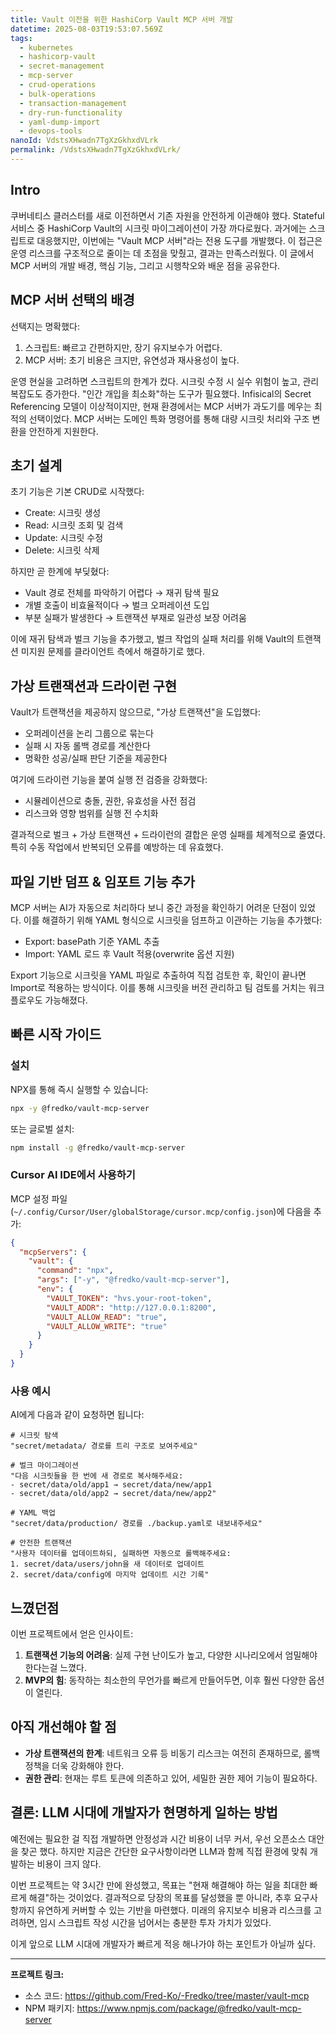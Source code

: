 ```yaml
---
title: Vault 이전을 위한 HashiCorp Vault MCP 서버 개발
datetime: 2025-08-03T19:53:07.569Z
tags:
  - kubernetes
  - hashicorp-vault
  - secret-management
  - mcp-server
  - crud-operations
  - bulk-operations
  - transaction-management
  - dry-run-functionality
  - yaml-dump-import
  - devops-tools
nanoId: VdstsXHwadn7TgXzGkhxdVLrk
permalink: /VdstsXHwadn7TgXzGkhxdVLrk/
---
```

## Intro

쿠버네티스 클러스터를 새로 이전하면서 기존 자원을 안전하게 이관해야 했다. Stateful 서비스 중 HashiCorp Vault의 시크릿 마이그레이션이 가장 까다로웠다. 과거에는 스크립트로 대응했지만, 이번에는 "Vault MCP 서버"라는 전용 도구를 개발했다. 이 접근은 운영 리스크를 구조적으로 줄이는 데 초점을 맞췄고, 결과는 만족스러웠다. 이 글에서 MCP 서버의 개발 배경, 핵심 기능, 그리고 시행착오와 배운 점을 공유한다.

## MCP 서버 선택의 배경

선택지는 명확했다:

1. 스크립트: 빠르고 간편하지만, 장기 유지보수가 어렵다.
2. MCP 서버: 초기 비용은 크지만, 유연성과 재사용성이 높다.

운영 현실을 고려하면 스크립트의 한계가 컸다. 시크릿 수정 시 실수 위험이 높고, 관리 복잡도도 증가한다. "인간 개입을 최소화"하는 도구가 필요했다. Infisical의 Secret Referencing 모델이 이상적이지만, 현재 환경에서는 MCP 서버가 과도기를 메우는 최적의 선택이었다. MCP 서버는 도메인 특화 명령어를 통해 대량 시크릿 처리와 구조 변환을 안전하게 지원한다.

## 초기 설계

초기 기능은 기본 CRUD로 시작했다:

- Create: 시크릿 생성
- Read: 시크릿 조회 및 검색
- Update: 시크릿 수정
- Delete: 시크릿 삭제

하지만 곧 한계에 부딪혔다:

- Vault 경로 전체를 파악하기 어렵다 → 재귀 탐색 필요
- 개별 호출이 비효율적이다 → 벌크 오퍼레이션 도입
- 부분 실패가 발생한다 → 트랜잭션 부재로 일관성 보장 어려움

이에 재귀 탐색과 벌크 기능을 추가했고, 벌크 작업의 실패 처리를 위해 Vault의 트랜잭션 미지원 문제를 클라이언트 측에서 해결하기로 했다.

## 가상 트랜잭션과 드라이런 구현

Vault가 트랜잭션을 제공하지 않으므로, "가상 트랜잭션"을 도입했다:

- 오퍼레이션을 논리 그룹으로 묶는다
- 실패 시 자동 롤백 경로를 계산한다
- 명확한 성공/실패 판단 기준을 제공한다

여기에 드라이런 기능을 붙여 실행 전 검증을 강화했다:

- 시뮬레이션으로 충돌, 권한, 유효성을 사전 점검
- 리스크와 영향 범위를 실행 전 수치화

결과적으로 벌크 + 가상 트랜잭션 + 드라이런의 결합은 운영 실패를 체계적으로 줄였다. 특히 수동 작업에서 반복되던 오류를 예방하는 데 유효했다.

## 파일 기반 덤프 & 임포트 기능 추가

MCP 서버는 AI가 자동으로 처리하다 보니 중간 과정을 확인하기 어려운 단점이 있었다. 이를 해결하기 위해 YAML 형식으로 시크릿을 덤프하고 이관하는 기능을 추가했다:

- Export: basePath 기준 YAML 추출
- Import: YAML 로드 후 Vault 적용(overwrite 옵션 지원)

Export 기능으로 시크릿을 YAML 파일로 추출하여 직접 검토한 후, 확인이 끝나면 Import로 적용하는 방식이다. 이를 통해 시크릿을 버전 관리하고 팀 검토를 거치는 워크플로우도 가능해졌다.

## 빠른 시작 가이드

### 설치

NPX를 통해 즉시 실행할 수 있습니다:

```bash
npx -y @fredko/vault-mcp-server
```

또는 글로벌 설치:

```bash
npm install -g @fredko/vault-mcp-server
```

### Cursor AI IDE에서 사용하기

MCP 설정 파일(`~/.config/Cursor/User/globalStorage/cursor.mcp/config.json`)에 다음을 추가:

```json
{
  "mcpServers": {
    "vault": {
      "command": "npx",
      "args": ["-y", "@fredko/vault-mcp-server"],
      "env": {
        "VAULT_TOKEN": "hvs.your-root-token",
        "VAULT_ADDR": "http://127.0.0.1:8200",
        "VAULT_ALLOW_READ": "true",
        "VAULT_ALLOW_WRITE": "true"
      }
    }
  }
}
```

### 사용 예시

AI에게 다음과 같이 요청하면 됩니다:

```text
# 시크릿 탐색
"secret/metadata/ 경로를 트리 구조로 보여주세요"

# 벌크 마이그레이션
"다음 시크릿들을 한 번에 새 경로로 복사해주세요:
- secret/data/old/app1 → secret/data/new/app1  
- secret/data/old/app2 → secret/data/new/app2"

# YAML 백업
"secret/data/production/ 경로를 ./backup.yaml로 내보내주세요"

# 안전한 트랜잭션
"사용자 데이터를 업데이트하되, 실패하면 자동으로 롤백해주세요:
1. secret/data/users/john을 새 데이터로 업데이트
2. secret/data/config에 마지막 업데이트 시간 기록"
```

## 느꼈던점

이번 프로젝트에서 얻은 인사이트:

1. **트랜잭션 기능의 어려움**: 실제 구현 난이도가 높고, 다양한 시나리오에서 엄밀해야 한다는걸 느꼈다.
2. **MVP의 힘**: 동작하는 최소한의 무언가를 빠르게 만들어두면, 이후 훨씬 다양한 옵션이 열린다.

## 아직 개선해야 할 점

- **가상 트랜잭션의 한계**: 네트워크 오류 등 비동기 리스크는 여전히 존재하므로, 롤백 정책을 더욱 강화해야 한다.
- **권한 관리**: 현재는 루트 토큰에 의존하고 있어, 세밀한 권한 제어 기능이 필요하다.

## 결론: LLM 시대에 개발자가 현명하게 일하는 방법

예전에는 필요한 걸 직접 개발하면 안정성과 시간 비용이 너무 커서, 우선 오픈소스 대안을 찾곤 했다. 하지만 지금은 간단한 요구사항이라면 LLM과 함께 직접 환경에 맞춰 개발하는 비용이 크지 않다.

이번 프로젝트는 약 3시간 만에 완성했고, 목표는 "현재 해결해야 하는 일을 최대한 빠르게 해결"하는 것이었다. 결과적으로 당장의 목표를 달성했을 뿐 아니라, 추후 요구사항까지 유연하게 커버할 수 있는 기반을 마련했다. 미래의 유지보수 비용과 리스크를 고려하면, 임시 스크립트 작성 시간을 넘어서는 충분한 투자 가치가 있었다.

이게 앞으로 LLM 시대에 개발자가 빠르게 적응 해나가야 하는 포인트가 아닐까 싶다.

---

**프로젝트 링크:**

- 소스 코드: <https://github.com/Fred-Ko/-Fredko/tree/master/vault-mcp>
- NPM 패키지: <https://www.npmjs.com/package/@fredko/vault-mcp-server>